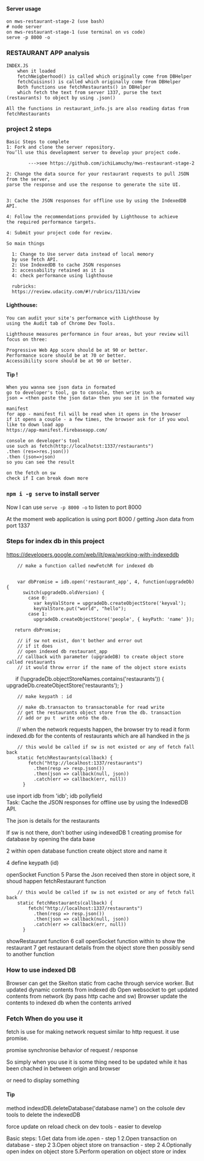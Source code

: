 #### Server usage
    on mws-restaurant-stage-2 (use bash)
    # node server
    on mws-restaurant-stage-1 (use terminal on vs code)
    serve -p 8000 -o
    
### RESTAURANT APP analysis

    INDEX.JS
        when it loaded 
        fetchNeigberhood() is called which originally come from DBHelper
        fetchCuisins() is called which originally come from DBHelper
        Both functions use fetchRestaurants() in DBHelper
        which fetch the text from server 1337, purse the text (restaurants) to object by using .json()

    All the functions in restaurant_info.js are also reading datas from fetchRestaurants




### project 2 steps

    Basic Steps to complete
    1: Fork and clone the server repository. 
    You’ll use this development server to develop your project code.
    
            --->see https://github.com/ichiLamuchy/mws-restaurant-stage-2

    2: Change the data source for your restaurant requests to pull JSON from the server, 
    parse the response and use the response to generate the site UI.
    

    3: Cache the JSON responses for offline use by using the IndexedDB API.

    4: Follow the recommendations provided by Lighthouse to achieve 
    the required performance targets.

    4: Submit your project code for review.

    So main things

      1: Change to Use server data instead of local memory 
      by use fetch API.
      2: Use IndexedDB to cache JSON responses
      3: accessability retained as it is
      4: check performance using lighthouse

      rubricks:
      https://review.udacity.com/#!/rubrics/1131/view



#### Lighthouse:
    You can audit your site's performance with Lighthouse by 
    using the Audit tab of Chrome Dev Tools.

    Lighthouse measures performance in four areas, but your review will focus on three:

    Progressive Web App score should be at 90 or better.
    Performance score should be at 70 or better.
    Accessibility score should be at 90 or better.


#### Tip !
    When you wanna see json data in formated
    go to developer's tool, go to console, then write such as
    json = <then paste the json data> then you see it in the formated way
    
    manifest
    for app - manifest fil will be read when it opens in the browser
    if it opens a couple - a few times, the browser ask for if you woul like to down load app
    https://app-manifest.firebaseapp.com/
    
    console on developer's tool
    use such as fetch(http://localhotst:1337/restaurants")
    .then (res=>res.json())
    .then (json=>json)    
    so you can see the result 
    
    on the fetch on sw
    check if I can break down more
    
### `npm i -g serve` to install server 
Now I can use `serve -p 8000 -o` to listen to port 8000

At the moment web application is using port 8000 / getting Json data from port 1337

    


### Steps for index db in this project
https://developers.google.com/web/ilt/pwa/working-with-indexeddb
        
        // make a function called newFetchR for indexed db
        
        
        var dbPromise = idb.open('restaurant_app', 4, function(upgradeDb) {
          switch(upgradeDb.oldVersion) {
            case 0:
              var keyValStore = upgradeDb.createObjectStore('keyval');
              keyValStore.put("world", "hello");
            case 1:
              upgradeDb.createObjectStore('people', { keyPath: 'name' });
       
       return dbPromise;
              
        // if sw not exist, don't bother and error out
        // if it does
        // open indexed db restaurant_app
        // callback with parameter (upgradeDB) to create object store called restaurants
        // it would throw error if the name of the object store exists
        
       
            if (!upgradeDb.objectStoreNames.contains('restaurants')) {
                upgradeDb.createObjectStore('restaurants');
            }
        
        // make keypath : id
        
        // make db.transacton to transactonable for read write
        // get the restaurants object store from the db. transaction
        // add or pu t  write onto the db.
        
        // when the network requests happen, the browser try to read it form indexed.db 
        for the contents of restaurants which are all handked in the js
       
       

        // this would be called if sw is not existed or any of fetch fall back
        static fetchRestaurants(callback) {
            fetch("http://localhost:1337/restaurants")
              .then(resp => resp.json())
              .then(json => callback(null, json))
              .catch(err => callback(err, null))
          }

use inport idb from 'idb'; idb pollyfield  
Task: Cache the JSON responses for offline use by using the IndexedDB API.

The json is details for the restaurants 

If sw is not there, don't bother using indexedDB
1 creating promise for database by opening the data base

2 within open database function create object store and name it

4 define keypath (id) 

openSocket Function
5 Parse the Json received then store in object sore, 
it shoud happen fetchRestaurant function
    
    
    
        // this would be called if sw is not existed or any of fetch fall back
        static fetchRestaurants(callback) {
            fetch("http://localhost:1337/restaurants")
              .then(resp => resp.json())
              .then(json => callback(null, json))
              .catch(err => callback(err, null))
          }

showRestaurant function
6 call openSocket function within to show the restaurant
7 get restaurant details from the object store then possibly send to another function 





### How to use indexed DB
Browser can get the Skelton static from cache through service worker.
But updated dynamic contents from indexed db
Open websocket to get updated contents from network (by pass http cache and sw)
Browser update the contents to indexed db when the contents arrived

### Fetch When do you use it

fetch is use for making network request similar to http request.
it use promise.

promise 
synchronise behavior of request / response

So simply when you use it is some thing need to be updated while it has been
 chached in between origin and browser
 
 or need to display something 


#### Tip

method indexdDB.deleteDatabase('database name')
on the colsole dev tools to delete the indexedDB

force update on reload check on dev tools - easier to develop



  Basic steps:
  1.Get data from ide.open                  - step 1
  2.Open transaction on database            - step 2
  3.Open object store on transaction        - step 2
  4.Optionally open index on object store
  5.Perform operation on object store or index
